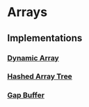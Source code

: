 # Arrays

## Implementations

### [Dynamic Array](dynamicarray)

### [Hashed Array Tree](hashedarraytree)

### [Gap Buffer](gapbuffer)
